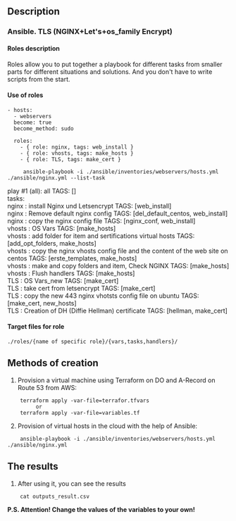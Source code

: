 ## Description

### Ansible. TLS (NGINX+Let's+os_family Encrypt)

#### Roles description

Roles allow you to put together a playbook for different tasks from smaller parts for different situations and solutions. And you don't have to write scripts from the start.

#### Use of roles

```
- hosts: 
  - webservers
  become: true
  become_method: sudo
    
  roles:
    - { role: nginx, tags: web_install }
    - { role: vhosts, tags: make_hosts }
    - { role: TLS, tags: make_cert }

```

```shell
     ansible-playbook -i ./ansible/inventories/webservers/hosts.yml ./ansible/nginx.yml --list-task      
```
  
  play #1 (all): all  TAGS: []  
    tasks:  
      nginx : install Nginx und Letsencrypt TAGS: [web_install]  
      nginx : Remove default nginx config TAGS: [del_default_centos, web_install]  
      nginx : copy the nginx config file  TAGS: [nginx_conf, web_install]  
      vhosts : OS Vars  TAGS: [make_hosts]  
      vhosts : add folder for item and sertifications virtual hosts TAGS: [add_opt_folders, make_hosts]  
      vhosts : copy the nginx vhosts config file and the content of the web site on centos  TAGS: [erste_templates, make_hosts]    
      vhosts : make and copy folders and item, Check NGINX  TAGS: [make_hosts]  
      vhosts : Flush handlers TAGS: [make_hosts]  
      TLS : OS Vars_new TAGS: [make_cert]  
      TLS : take cert from letsencrypt  TAGS: [make_cert]  
      TLS : copy the new 443 nginx vhotsts config file on ubuntu  TAGS: [make_cert, new_hosts]  
      TLS : Creation of DH (Diffie Hellman) certificate TAGS: [hellman, make_cert]  
      

  
#### Target files for role 

`./roles/{name of specific role}/{vars,tasks,handlers}/`  

## Methods of creation  

1. Provision a virtual machine using Terraform on DO and A-Record on Route 53 from AWS:  

```shell
    terraform apply -var-file=terrafor.tfvars
         or 
    terraform apply -var-file=variables.tf
```
2. Provision of virtual hosts in the cloud with the help of Ansible:

```shell
    ansible-playbook -i ./ansible/inventories/webservers/hosts.yml ./ansible/nginx.yml
```

## The results

1. After using it, you can see the results

```shell
    cat outputs_result.csv
```
**P.S. Attention! Change the values of the variables to your own!**
